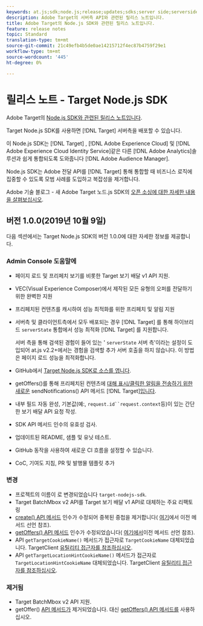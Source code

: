 ```yaml
---
keywords: at.js;sdk;node.js;release;updates;sdks;server side;serverside;server-side;nodejs
description: Adobe Target의 서버측 API와 관련된 릴리스 노트입니다.
title: Adobe Target의 Node.js SDK와 관련된 릴리스 노트입니다.
feature: release notes
topic: Standard
translation-type: tm+mt
source-git-commit: 21c49efb4b5de0ae14215712f4ec87b4759f29e1
workflow-type: tm+mt
source-wordcount: '445'
ht-degree: 0%

---
```



# 릴리스 노트 - Target Node.js SDK

Adobe Target의 [Node.js SDK와 관련된 릴리스 노트입니다](https://github.com/adobe/target-nodejs-sdk).

Target Node.js SDK를 사용하면 [!DNL Target] 서버측을 배포할 수 있습니다.

이 Node.js SDK는 [!DNL Target] , [!DNL Adobe Experience Cloud] 및 [!DNL Adobe Experience Cloud Identity Service]같은 다른 [!DNL Adobe Analytics]솔루션과 쉽게 통합되도록 도와줍니다 [!DNL Adobe Audience Manager].

Node.js SDK는 Adobe 전달 API를 [!DNL Target] 통해 통합할 때 비즈니스 로직에 집중할 수 있도록 모범 사례를 도입하고 복잡성을 제거합니다.

Adobe 기술 블로그 - 새 Adobe Target 노드.js SDK의 [오픈 소싱에 대한 자세한 내용을 살펴보십시오](https://medium.com/adobetech/open-sourcing-the-new-adobe-target-node-js-sdk-b6feafd828bc).

## 버전 1.0.0(2019년 10월 9일)

다음 섹션에서는 Target Node.js SDK의 버전 1.0.0에 대한 자세한 정보를 제공합니다.

### Admin Console 도움말에

* 페이지 로드 및 프리페치 보기를 비롯한 Target 보기 배달 v1 API 지원.
* VEC(Visual Experience Composer)에서 제작된 모든 유형의 오퍼를 전달하기 위한 완벽한 지원
* 프리페치된 컨텐츠를 캐시하여 성능 최적화를 위한 프리페치 및 알림 지원
* 서버측 및 클라이언트측에서 모두 배포되는 경우 [!DNL Target] 를 통해 하이브리드 `serverState` 통합에서 성능 최적화 [!DNL Target] 를 지원합니다.

   서버 측을 통해 검색된 경험이 들어 있는 &#39; `serverState` 서버 측&#39;이라는 설정이 도입되어 at.js v2.2+에서는 경험을 검색할 추가 서버 호출을 하지 않습니다. 이 방법은 페이지 로드 성능을 최적화합니다.

* GitHub에서 [Target Node.js SDK로 소스를 엽니다](https://github.com/adobe/target-nodejs-sdk).
* getOffers()를 통해 프리페치된 컨텐츠에 [대해 표시/클릭한 알림을 전송하기 위한 새로운](https://github.com/adobe/target-nodejs-sdk/blob/master/README.md#targetclientsendnotifications) sendNotifications() API 메서드 [!DNL Target][입니다](https://github.com/adobe/target-nodejs-sdk/blob/master/README.md#targetclientsendnotifications).
* 내부 필드 자동 완성, 기본값(예:, `request.id``request.context`등)이 있는 간단한 보기 배달 API 요청 작성.
* SDK API 메서드 인수의 유효성 검사.
* 업데이트된 README, 샘플 및 유닛 테스트.
* GitHub 동작을 사용하여 새로운 CI 흐름을 설정할 수 있습니다.
* CoC, 기여도 지침, PR 및 발행물 템플릿 추가

### 변경

* 프로젝트의 이름이 로 변경되었습니다 `target-nodejs-sdk`.
* Target BatchMbox v2 API를 Target 보기 배달 v1 API로 대체하는 주요 리팩토링
* [create() API 메서드](https://github.com/adobe/target-nodejs-sdk/blob/master/README.md#targetclientcreate) 인수가 수정되어 중복된 중첩을 제거합니다( [여기](https://www.npmjs.com/package/@adobe/target-node-client#targetnodeclientcreate)에서 이전 메서드 선언 참조).
* [getOffers() API 메서드](https://github.com/adobe/target-nodejs-sdk/blob/master/README.md#targetclientgetoffers) 인수가 수정되었습니다( [여기에서](https://www.npmjs.com/package/@adobe/target-node-client#targetnodeclientgetoffers)이전 메서드 선언 참조).
* API `getTargetCookieName()` 메서드가 접근자로 `TargetCookieName` 대체되었습니다. TargetClient [유틸리티 접근자를 참조하십시오](https://github.com/adobe/target-nodejs-sdk/blob/master/README.md#targetclient-utility-accessors).
* API `getTargetLocationHintCookieName()` 메서드가 접근자로 `TargetLocationHintCookieName` 대체되었습니다.  TargetClient [유틸리티 접근자를 참조하십시오](https://github.com/adobe/target-nodejs-sdk/blob/master/README.md#targetclient-utility-accessors).

### 제거됨

* Target BatchMbox v2 API 지원.
* getOffer() [API 메서드가](https://www.npmjs.com/package/@adobe/target-node-client#targetnodeclientgetoffer) 제거되었습니다. 대신 [getOffers() API 메서드를](https://github.com/adobe/target-nodejs-sdk/blob/master/README.md#targetclientgetoffers) 사용하십시오.

